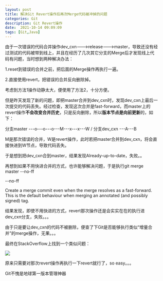 ```yaml
---
layout: post
title: 解决Git Revert操作后再次Merge代码被冲掉的问题
categories: Git
description: Git Revert操作
date:  2021-10-14 09:09:09
tags: [Git,Java]
---
```

由于一次错误的代码合并操作dev\_cxn--->release--->master，导致还没有经过测试的代码被带到线上，并且在经历了几次其它分支的Merge后才发现线上代码有问题，当时想到两种解决办法：

1.reset到错误的合并之前，把后面的Merge操作再执行一遍。

2.直接使用revert，把错误的合并反向删除掉。

考虑到方法1操作动静太大，便使用了方法2，十分方便。

但是昨天发现了新的问题，即把master合并到dev\_cxn时，发现dev\_cxn上最后一次提交的代码丢失。经过检查，发现这次合并是fast-forward，而master上的revert操作**不会改变合并历史**，只是反向删除，所以**版本节点是向前更新**的，如下：

分支master  ---o---o---o---M---x---x---W
/
分支dev\_cxn      ---A---B

M是那次错误的合并，W是revert操作，此时若把master合并到dev\_cxn，将会直接快进到W节点，导致代码丢失。

于是想到把dev\_cxn合到master，结果发现Already-up-to-date，失败。。

再想到如果不用快进合并的方式，也许能够解决问题，于是执行git merge master --no-ff

\--no-ff

Create a merge commit even when the merge resolves as a fast-forward. This is the default behaviour when merging an annotated (and possibly signed) tag.

结果发现，即使不用快进的方式，revert那次操作还是会实实在在的执行进dev\_cxn分支，失败。。。

由于只是要让dev\_cxn的代码不被删除，便查了下Git是否能够执行类似“增量合并”的merge操作，无果。。。

最终在StackOverflow上找到一个类似问题：

![](https://img-blog.csdn.net/20150911145938325?watermark/2/text/aHR0cDovL2Jsb2cuY3Nkbi5uZXQv/font/5a6L5L2T/fontsize/400/fill/I0JBQkFCMA==/dissolve/70/gravity/Center)

原来只需要对那次revert操作再执行一下revert就行了，so easy。。。

Git不愧是地球第一版本管理神器